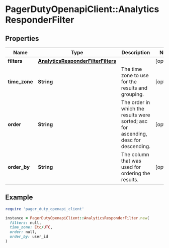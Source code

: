 # PagerDutyOpenapiClient::AnalyticsResponderFilter

## Properties

| Name | Type | Description | Notes |
| ---- | ---- | ----------- | ----- |
| **filters** | [**AnalyticsResponderFilterFilters**](AnalyticsResponderFilterFilters.md) |  | [optional] |
| **time_zone** | **String** | The time zone to use for the results and grouping. | [optional] |
| **order** | **String** | The order in which the results were sorted; asc for ascending, desc for descending. | [optional] |
| **order_by** | **String** | The column that was used for ordering the results. | [optional] |

## Example

```ruby
require 'pager_duty_openapi_client'

instance = PagerDutyOpenapiClient::AnalyticsResponderFilter.new(
  filters: null,
  time_zone: Etc/UTC,
  order: null,
  order_by: user_id
)
```

